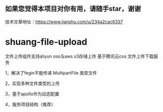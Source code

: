 ## 如果您觉得本项目对你有用，请随手star，谢谢
技术文章地址：https://www.jianshu.com/u/234a2cac6337

# shuang-file-upload
文件上传组件支持aliyun oss与aws s3存储上传
基于腾讯云cos 文件上传下载服务 

1，解决了fegin不能传递 MultipartFile 类型文件

2，实现多种文件类型的上传

3，基于apollo作为动态配置

4，服务项目结构（推荐）


 